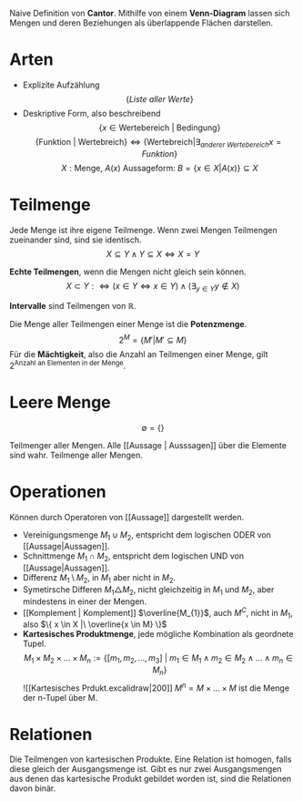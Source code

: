 Naive Definition von **Cantor**. Mithilfe von einem **Venn-Diagram** lassen sich Mengen und deren Beziehungen als überlappende Flächen darstellen.

# Arten
- Explizite Aufzählung 
$$
\{ Liste\ aller\ Werte\}
$$
- Deskriptive Form, also beschreibend 
$$
\{ x \in\text{Wertebereich}\ |\  \text{Bedingung} \}
$$
$$
\{ \text{Funktion}\ |\ \text{Wertebreich} \} \iff \{ \text{Wertebreich} | \exists_{anderer\ Wertebereich}x=Funktion\}
$$
$$
X: \text{Menge},\ A(x)\ \text{Aussageform:}\ B=\{ x \in X | A(x)\} \subseteq X
$$

# Teilmenge
Jede Menge ist ihre eigene Teilmenge. Wenn zwei Mengen Teilmengen zueinander sind, sind sie identisch.
$$
X \subseteq Y \land Y \subseteq X \iff X = Y
$$

**Echte Teilmengen**, wenn die Mengen  nicht gleich sein können.
$$
X \subset Y :\iff (x \in Y \iff x \in Y) \land (\exists _{y \in Y} y \notin X)
$$

**Intervalle** sind Teilmengen von $\mathbb{R}$.

Die Menge aller Teilmengen einer Menge ist die **Potenzmenge**.
$$
2^{M} = \{ M' | M' \subseteq M \}
$$
Für die **Mächtigkeit**, also die Anzahl an Teilmengen einer Menge, gilt $2^{\text{Anzahl an Elementen in der Menge}}$.

# Leere Menge
$$
\emptyset = \{  \}
$$

Teilmenger aller Mengen. Alle [[Aussage | Ausssagen]] über die Elemente sind wahr. Teilmenge aller Mengen.

# Operationen
Können durch Operatoren von [[Aussage]] dargestellt werden.

- Vereinigungsmenge $M_{1} \cup M_{2}$, entspricht dem logischen ODER von [[Aussage|Aussagen]].
- Schnittmenge $M_{1} \cap M_{2}$, entspricht dem logischen UND von [[Aussage|Aussagen]].
- Differenz $M_{1} \setminus M_{2}$, in $M_{1}$ aber nicht in $M_{2}$.
- Symetirsche Differen $M_{1} \triangle M_{2}$, nicht gleichzeitig in $M_{1}$ und $M_{2}$, aber mindestens in einer der Mengen.
- [[Komplement | Komplement]]  $\overline{M_{1}}$, auch $M^{C}$, nicht in $M_{1}$, also $\{ x \in X |\  \overline{x \in M} \}$
- **Kartesisches Produktmenge**, jede mögliche Kombination als geordnete Tupel.
  $$
 M_{1} \times M_{2} \times  \dots \times M_{n}:= \{ [m_{1}, m_{2}, \dots, m_{3}]\ |\ m_{1} \in M_{1} \land m_{2} \in M_{2} \land \dots \land m_{n} \in M_{n} \}
 $$
 ![[Kartesisches Prdukt.excalidraw|200]]
 $M^{n} = M \times \dots \times M$ ist die Menge der n-Tupel über M. 

# Relationen
Die Teilmengen von kartesischen Produkte. Eine Relation ist homogen, falls diese gleich der Ausgangsmenge ist. Gibt es nur zwei Ausgangsmengen aus denen das kartesische Produkt gebildet worden ist, sind die Relationen davon binär. 